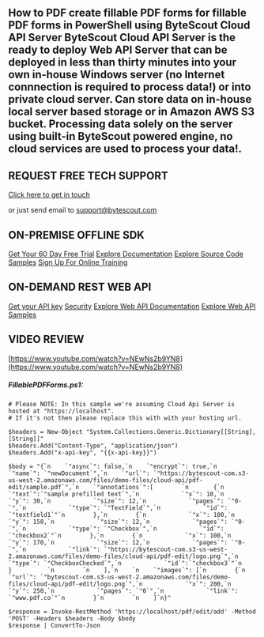 ## How to PDF create fillable PDF forms for fillable PDF forms in PowerShell using ByteScout Cloud API Server ByteScout Cloud API Server is the ready to deploy Web API Server that can be deployed in less than thirty minutes into your own in-house Windows server (no Internet connnection is required to process data!) or into private cloud server. Can store data on in-house local server based storage or in Amazon AWS S3 bucket. Processing data solely on the server using built-in ByteScout powered engine, no cloud services are used to process your data!.

## REQUEST FREE TECH SUPPORT

[Click here to get in touch](https://bytescout.zendesk.com/hc/en-us/requests/new?subject=ByteScout%20Cloud%20API%20Server%20Question)

or just send email to [support@bytescout.com](mailto:support@bytescout.com?subject=ByteScout%20Cloud%20API%20Server%20Question) 

## ON-PREMISE OFFLINE SDK 

[Get Your 60 Day Free Trial](https://bytescout.com/download/web-installer?utm_source=github-readme)
[Explore Documentation](https://bytescout.com/documentation/index.html?utm_source=github-readme)
[Explore Source Code Samples](https://github.com/bytescout/ByteScout-SDK-SourceCode/)
[Sign Up For Online Training](https://academy.bytescout.com/)


## ON-DEMAND REST WEB API

[Get your API key](https://app.pdf.co/signup?utm_source=github-readme)
[Security](https://pdf.co/security)
[Explore Web API Documentation](https://apidocs.pdf.co?utm_source=github-readme)
[Explore Web API Samples](https://github.com/bytescout/ByteScout-SDK-SourceCode/tree/master/PDF.co%20Web%20API)

## VIDEO REVIEW

[https://www.youtube.com/watch?v=NEwNs2b9YN8](https://www.youtube.com/watch?v=NEwNs2b9YN8)




<!-- code block begin -->

##### **FillablePDFForms.ps1:**
    
```
# Please NOTE: In this sample we're assuming Cloud Api Server is hosted at "https://localhost". 
# If it's not then please replace this with with your hosting url.

$headers = New-Object "System.Collections.Generic.Dictionary[[String],[String]]"
$headers.Add("Content-Type", "application/json")
$headers.Add("x-api-key", "{{x-api-key}}")

$body = "{`n    `"async`": false,`n    `"encrypt`": true,`n    `"name`": `"newDocument`",`n    `"url`": `"https://bytescout-com.s3-us-west-2.amazonaws.com/files/demo-files/cloud-api/pdf-edit/sample.pdf`",`n    `"annotations`":[        `n       {`n            `"text`":`"sample prefilled text`",`n            `"x`": 10,`n            `"y`": 30,`n            `"size`": 12,`n            `"pages`": `"0-`",`n            `"type`": `"TextField`",`n            `"id`": `"textfield1`"`n        },`n        {`n            `"x`": 100,`n            `"y`": 150,`n            `"size`": 12,`n            `"pages`": `"0-`",`n            `"type`": `"Checkbox`",`n            `"id`": `"checkbox2`"`n        },`n        {`n            `"x`": 100,`n            `"y`": 170,`n            `"size`": 12,`n            `"pages`": `"0-`",`n            `"link`": `"https://bytescout-com.s3-us-west-2.amazonaws.com/files/demo-files/cloud-api/pdf-edit/logo.png`",`n            `"type`": `"CheckboxChecked`",`n            `"id`":`"checkbox3`"`n        }          `n        `n    ],`n    `n    `"images`": [`n        {`n            `"url`": `"bytescout-com.s3-us-west-2.amazonaws.com/files/demo-files/cloud-api/pdf-edit/logo.png`",`n            `"x`": 200,`n            `"y`": 250,`n            `"pages`": `"0`",`n            `"link`": `"www.pdf.co`"`n        }`n        `n    ]`n}"

$response = Invoke-RestMethod 'https://localhost/pdf/edit/add' -Method 'POST' -Headers $headers -Body $body
$response | ConvertTo-Json
```

<!-- code block end -->